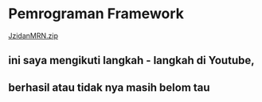 # Pemrograman Framework
[JzidanMRN.zip](https://github.com/jzidanmrn/Pemrograman-Fraemwork/files/8471200/JzidanMRN.zip)

## ini saya mengikuti langkah - langkah di Youtube,
## berhasil atau tidak nya masih belom tau
